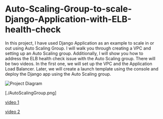 # Auto-Scaling-Group-to-scale-Django-Application-with-ELB-health-check 
In this project, I have used Django Application as an example to scale in or out using Auto Scaling Group. I will walk you through creating a VPC and setting up an Auto Scaling group. Additionally, I will show you how to address the ELB health check issue with the Auto Scaling group. There will be two videos. In the first one, we will set up the VPC and the Application Load Balancer. Later, we will create a launch template using the console and deploy the Django app using the Auto Scaling group.

![Project Diagram](https://www.canva.com/design/DAF2_6-HgOo/E16_NUIJBSDHCy9qNaJWSw/view?utm_content=DAF2_6-HgOo&utm_campaign=designshare&utm_medium=link&utm_source=editor)

[./AutoScalingGroup.png]

[video 1](https://youtu.be/qdqGKtvUgAQ?si=gp_JRcxfHaVTUQvB)

[video 2](https://youtu.be/6AV0ALvjvZU?si=4hQm2hPNT1qSjMfv)
